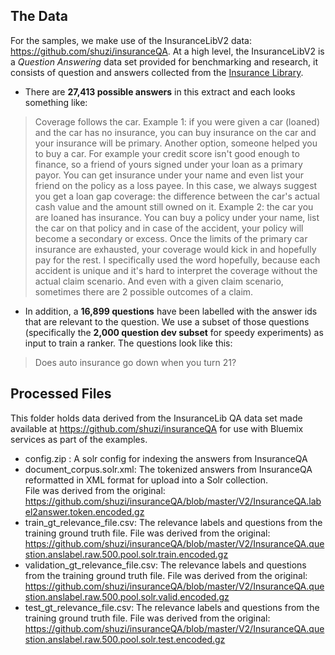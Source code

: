 ## The Data
For the samples, we make use of the InsuranceLibV2 data: 
https://github.com/shuzi/insuranceQA.  At a high level, 
the InsuranceLibV2 is a _Question Answering_ data set provided for 
benchmarking and research, it consists of question and answers 
collected from the [Insurance Library](http://www.insurancelibrary.com/).

 - There are **27,413 possible answers** in this extract and each 
 looks something like: 

> Coverage follows the car. Example 1: if you were given a car (loaned) 
and the car has no insurance, you can buy insurance on the car and your
 insurance will be primary. Another option, someone helped you to buy 
 a car. For example your credit score isn't good enough to finance, so 
 a friend of yours signed under your loan as a primary payor. You can 
 get insurance under your name and even list your friend on the policy 
 as a loss payee. In this case, we always suggest you get a loan gap 
 coverage: the difference between the car's actual cash value and the 
 amount still owned on it. Example 2: the car you are loaned has 
 insurance. You can buy a policy under your name, list the car on 
 that policy and in case of the accident, your policy will become 
 a secondary or excess. Once the limits of the primary car insurance 
 are exhausted, your coverage would kick in and hopefully pay for the 
 rest. I specifically used the word hopefully, because each accident 
 is unique and it's hard to interpret the coverage without the actual
  claim scenario. And even with a given claim scenario, sometimes 
  there are 2 possible outcomes of a claim.

 - In addition, a **16,899 questions** have been labelled with the 
 answer ids that are relevant to the question. We use a subset of 
 those questions (specifically the **2,000 question dev subset** 
 for speedy experiments) as input to train a ranker. The questions 
 look like this:
 
> Does auto insurance go down when you turn 21?

## Processed Files
This folder holds data derived from the InsuranceLib QA data set made
available at https://github.com/shuzi/insuranceQA for use with Bluemix
services as part of the examples.

- config.zip : A solr config for indexing the answers from InsuranceQA
- document_corpus.solr.xml: The tokenized answers from InsuranceQA
reformatted in XML format for upload into a Solr collection.  
File was derived from the original: https://github.com/shuzi/insuranceQA/blob/master/V2/InsuranceQA.label2answer.token.encoded.gz
- train_gt_relevance_file.csv: The relevance labels and questions 
from the training ground truth file. File was derived from the original: 
https://github.com/shuzi/insuranceQA/blob/master/V2/InsuranceQA.question.anslabel.raw.500.pool.solr.train.encoded.gz 
- validation_gt_relevance_file.csv: The relevance labels and questions 
from the training ground truth file. File was derived from the original: 
https://github.com/shuzi/insuranceQA/blob/master/V2/InsuranceQA.question.anslabel.raw.500.pool.solr.valid.encoded.gz 
- test_gt_relevance_file.csv: The relevance labels and questions 
from the training ground truth file. File was derived from the original: 
https://github.com/shuzi/insuranceQA/blob/master/V2/InsuranceQA.question.anslabel.raw.500.pool.solr.test.encoded.gz 